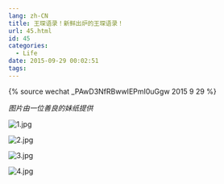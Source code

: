```yaml
---
lang: zh-CN
title: 王琛语录！新鲜出炉的王琛语录！
url: 45.html
id: 45
categories:
  - Life
date: 2015-09-29 00:02:51
tags:
---
```

{% source wechat _PAwD3NfRBwwIEPmI0uGgw 2015 9 29 %}

_图片由一位善良的妹纸提供_

![1.jpg](https://api.njzjz.win/1fpVjMHju0inmanFrbewUmW2cA2bBj_bZ)
<!--more-->

![2.jpg](https://api.njzjz.win/1uw9Whtu5ajuP5aOK4B0N1ADGpkeq2GxB)

![3.jpg](https://api.njzjz.win/1rwClFPaaKEeosYLUkwglBaBisujbPTzA)

![4.jpg](https://api.njzjz.win/184TXRPWq0QOuGZ2iwzOgxlTpStL7QD_L)
